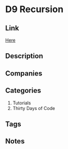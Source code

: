 # D9 Recursion

## Link

[Here](https://www.hackerrank.com/challenges/30-recursion)

## Description

## Companies

## Categories

1. Tutorials
1. Thirty Days of Code

## Tags

## Notes